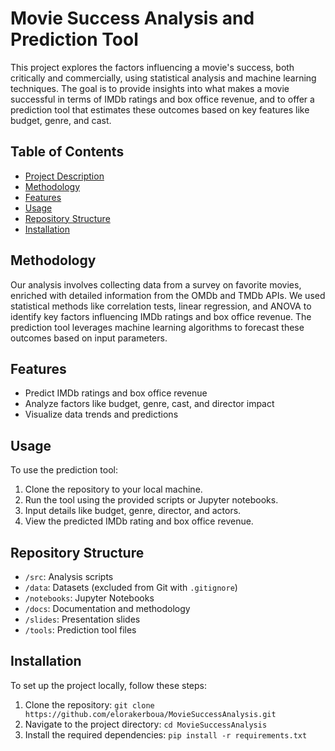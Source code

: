 # Movie Success Analysis and Prediction Tool

This project explores the factors influencing a movie's success, both critically and commercially, using statistical analysis and machine learning techniques. The goal is to provide insights into what makes a movie successful in terms of IMDb ratings and box office revenue, and to offer a prediction tool that estimates these outcomes based on key features like budget, genre, and cast.

## Table of Contents
- [Project Description](#project-description)
- [Methodology](#methodology)
- [Features](#features)
- [Usage](#usage)
- [Repository Structure](#repository-structure)
- [Installation](#installation)

## Methodology
Our analysis involves collecting data from a survey on favorite movies, enriched with detailed information from the OMDb and TMDb APIs. We used statistical methods like correlation tests, linear regression, and ANOVA to identify key factors influencing IMDb ratings and box office revenue. The prediction tool leverages machine learning algorithms to forecast these outcomes based on input parameters.

## Features
- Predict IMDb ratings and box office revenue
- Analyze factors like budget, genre, cast, and director impact
- Visualize data trends and predictions

## Usage
To use the prediction tool:
1. Clone the repository to your local machine.
2. Run the tool using the provided scripts or Jupyter notebooks.
3. Input details like budget, genre, director, and actors.
4. View the predicted IMDb rating and box office revenue.

## Repository Structure
- `/src`: Analysis scripts
- `/data`: Datasets (excluded from Git with `.gitignore`)
- `/notebooks`: Jupyter Notebooks
- `/docs`: Documentation and methodology
- `/slides`: Presentation slides
- `/tools`: Prediction tool files

## Installation
To set up the project locally, follow these steps:
1. Clone the repository: `git clone https://github.com/elorakerboua/MovieSuccessAnalysis.git`
2. Navigate to the project directory: `cd MovieSuccessAnalysis`
3. Install the required dependencies: `pip install -r requirements.txt`
